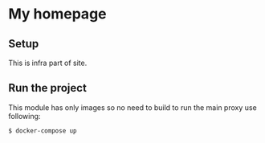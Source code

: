 # My homepage

## Setup

This is infra part of site.
## Run the project
This module has only images so no need to build to run the main proxy use following:
```
$ docker-compose up
```


